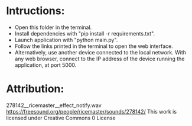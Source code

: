 # Intructions:
* Open this folder in the terminal.
* Install dependencies with "pip install -r requirements.txt".
* Launch application with "python main.py".
* Follow the links printed in the terminal to open the web interface.
* Alternatively, use another device connected to the local network. With any web browser, connect to the IP address of the device running the application, at port 5000.

# Attribution:
278142__ricemaster__effect_notify.wav
https://freesound.org/people/ricemaster/sounds/278142/
This work is licensed under Creative Commons 0 License
